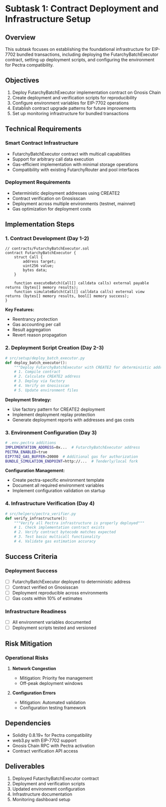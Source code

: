 # Subtask 1: Contract Deployment and Infrastructure Setup

## Overview
This subtask focuses on establishing the foundational infrastructure for EIP-7702 bundled transactions, including deploying the FutarchyBatchExecutor contract, setting up deployment scripts, and configuring the environment for Pectra compatibility.

## Objectives
1. Deploy FutarchyBatchExecutor implementation contract on Gnosis Chain
2. Create deployment and verification scripts for reproducibility
3. Configure environment variables for EIP-7702 operations
4. Establish contract upgrade patterns for future improvements
5. Set up monitoring infrastructure for bundled transactions

## Technical Requirements

### Smart Contract Infrastructure
- FutarchyBatchExecutor contract with multicall capabilities
- Support for arbitrary call data execution
- Gas-efficient implementation with minimal storage operations
- Compatibility with existing FutarchyRouter and pool interfaces

### Deployment Requirements
- Deterministic deployment addresses using CREATE2
- Contract verification on Gnosisscan
- Deployment across multiple environments (testnet, mainnet)
- Gas optimization for deployment costs

## Implementation Steps

### 1. Contract Development (Day 1-2)
```solidity
// contracts/FutarchyBatchExecutor.sol
contract FutarchyBatchExecutor {
    struct Call {
        address target;
        uint256 value;
        bytes data;
    }
    
    function executeBatch(Call[] calldata calls) external payable returns (bytes[] memory results);
    function simulateBatch(Call[] calldata calls) external view returns (bytes[] memory results, bool[] memory success);
}
```

**Key Features:**
- Reentrancy protection
- Gas accounting per call
- Result aggregation
- Revert reason propagation

### 2. Deployment Script Creation (Day 2-3)
```python
# src/setup/deploy_batch_executor.py
def deploy_batch_executor():
    """Deploy FutarchyBatchExecutor with CREATE2 for deterministic addresses"""
    # 1. Compile contract
    # 2. Calculate CREATE2 address
    # 3. Deploy via factory
    # 4. Verify on Gnosisscan
    # 5. Update environment files
```

**Deployment Strategy:**
- Use factory pattern for CREATE2 deployment
- Implement deployment replay protection
- Generate deployment reports with addresses and gas costs

### 3. Environment Configuration (Day 3)
```bash
# .env.pectra additions
IMPLEMENTATION_ADDRESS=0x...  # FutarchyBatchExecutor address
PECTRA_ENABLED=true
EIP7702_GAS_BUFFER=20000  # Additional gas for authorization
BUNDLE_SIMULATION_ENDPOINT=http://...  # Tenderly/local fork
```

**Configuration Management:**
- Create pectra-specific environment template
- Document all required environment variables
- Implement configuration validation on startup

### 4. Infrastructure Verification (Day 4)
```python
# src/helpers/pectra_verifier.py
def verify_infrastructure():
    """Verify all Pectra infrastructure is properly deployed"""
    # 1. Check implementation contract exists
    # 2. Verify contract bytecode matches expected
    # 3. Test basic multicall functionality
    # 4. Validate gas estimation accuracy
```



## Success Criteria

### Deployment Success
- [ ] FutarchyBatchExecutor deployed to deterministic address
- [ ] Contract verified on Gnosisscan
- [ ] Deployment reproducible across environments
- [ ] Gas costs within 10% of estimates

### Infrastructure Readiness
- [ ] All environment variables documented
- [ ] Deployment scripts tested and versioned

## Risk Mitigation

### Operational Risks
1. **Network Congestion**
   - Mitigation: Priority fee management
   - Off-peak deployment windows

2. **Configuration Errors**
   - Mitigation: Automated validation
   - Configuration testing framework

## Dependencies
- Solidity 0.8.19+ for Pectra compatibility
- web3.py with EIP-7702 support
- Gnosis Chain RPC with Pectra activation
- Contract verification API access

## Deliverables
1. Deployed FutarchyBatchExecutor contract
2. Deployment and verification scripts
3. Updated environment configuration
4. Infrastructure documentation
5. Monitoring dashboard setup
